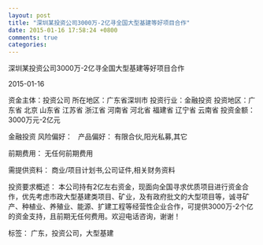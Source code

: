 ```yaml
---
layout: post
title: "深圳某投资公司3000万-2亿寻全国大型基建等好项目合作"
date: 2015-01-16 17:58:24 +0800
comments: true
categories: 
---
```

深圳某投资公司3000万-2亿寻全国大型基建等好项目合作



2015-01-16

资金主体：投资公司
所在地区：广东省深圳市
投资行业：金融投资
投资地区：广东省 北京 山东省 江苏省 浙江省 河南省 河北省 福建省 辽宁省 云南省
投资金额：3000万元-2亿元

金融投资
风险偏好：
                             
                                                                                产品偏好：
                            有限合伙,阳光私募,其它

前期费用：
无任何前期费用

需提供资料：
商业/项目计划书,公司证件,相关财务资料

投资要求概述：
本公司持有2亿左右资金，现面向全国寻求优质项目进行资金合作，优先考虑市政大型基建类项目、矿业，及有政府批文的大型项目等，诚寻矿产、种植业、养殖业、能源、扩建工程等经营性企业合作，可提供3000万-2个亿的资金支持，且前期无任何费用。欢迎电话咨询，谢谢！

标签：
广东，投资公司，大型基建

